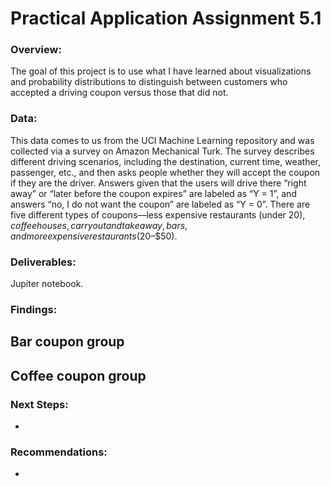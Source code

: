 # Practical Application Assignment 5.1

### Overview:
The goal of this project is to use what I have learned about visualizations and probability distributions to distinguish between customers who accepted a driving coupon versus those that did not.

### Data:
This data comes to us from the UCI Machine Learning repository and was collected via a survey on Amazon Mechanical Turk. The survey describes different driving scenarios, including the destination, current time, weather, passenger, etc., and then asks people whether they will accept the coupon if they are the driver. Answers given that the users will drive there “right away” or “later before the coupon expires” are labeled as “Y = 1”, and answers “no, I do not want the coupon” are labeled as “Y = 0”. There are five different types of coupons—less expensive restaurants (under $20), coffee houses, carry out and take away, bars, and more expensive restaurants ($20–$50).

### Deliverables:
Jupiter notebook.

### Findings:
Bar coupon group
- 

Coffee coupon group
- 

### Next Steps:
- 

### Recommendations:
- 
